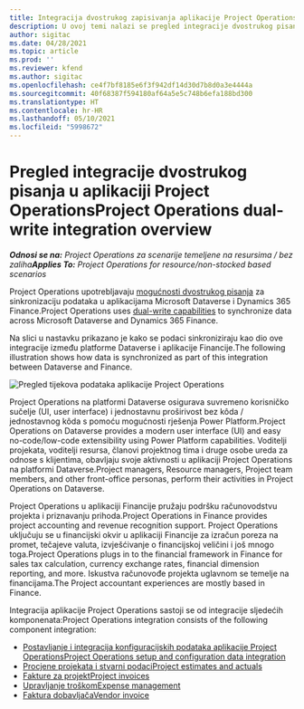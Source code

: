 ```yaml
---
title: Integracija dvostrukog zapisivanja aplikacije Project Operations
description: U ovoj temi nalazi se pregled integracije dvostrukog pisanja u aplikaciji Project Operations.
author: sigitac
ms.date: 04/28/2021
ms.topic: article
ms.prod: ''
ms.reviewer: kfend
ms.author: sigitac
ms.openlocfilehash: ce4f7bf8185e6f3f942df14d30d7b8d0a3e4444a
ms.sourcegitcommit: 40f68387f594180af64a5e5c748b6efa188bd300
ms.translationtype: HT
ms.contentlocale: hr-HR
ms.lasthandoff: 05/10/2021
ms.locfileid: "5998672"
---
```

# <a name="project-operations-dual-write-integration-overview"></a><span data-ttu-id="08cbb-103">Pregled integracije dvostrukog pisanja u aplikaciji Project Operations</span><span class="sxs-lookup"><span data-stu-id="08cbb-103">Project Operations dual-write integration overview</span></span>

<span data-ttu-id="08cbb-104">_**Odnosi se na:** Project Operations za scenarije temeljene na resursima / bez zaliha_</span><span class="sxs-lookup"><span data-stu-id="08cbb-104">_**Applies To:** Project Operations for resource/non-stocked based scenarios_</span></span>

<span data-ttu-id="08cbb-105">Project Operations upotrebljavaju [mogućnosti dvostrukog pisanja](/dynamics365/fin-ops-core/dev-itpro/data-entities/dual-write/dual-write-home-page) za sinkronizaciju podataka u aplikacijama Microsoft Dataverse i Dynamics 365 Finance.</span><span class="sxs-lookup"><span data-stu-id="08cbb-105">Project Operations uses [dual-write capabilities](/dynamics365/fin-ops-core/dev-itpro/data-entities/dual-write/dual-write-home-page) to synchronize data across Microsoft Dataverse and Dynamics 365 Finance.</span></span>

<span data-ttu-id="08cbb-106">Na slici u nastavku prikazano je kako se podaci sinkroniziraju kao dio ove integracije između platforme Dataverse i aplikacije Financije.</span><span class="sxs-lookup"><span data-stu-id="08cbb-106">The following illustration shows how data is synchronized as part of this integration between Dataverse and Finance.</span></span>

![Pregled tijekova podataka aplikacije Project Operations](./media/ProjectOperationsFlows.jpg)

<span data-ttu-id="08cbb-108">Project Operations na platformi Dataverse osigurava suvremeno korisničko sučelje (UI, user interface) i jednostavnu proširivost bez kôda / jednostavnog kôda s pomoću mogućnosti rješenja Power Platform.</span><span class="sxs-lookup"><span data-stu-id="08cbb-108">Project Operations on Dataverse provides a modern user interface (UI) and easy no-code/low-code extensibility using Power Platform capabilities.</span></span> <span data-ttu-id="08cbb-109">Voditelji projekata, voditelji resursa, članovi projektnog tima i druge osobe ureda za odnose s klijentima, obavljaju svoje aktivnosti u aplikaciji Project Operations na platformi Dataverse.</span><span class="sxs-lookup"><span data-stu-id="08cbb-109">Project managers, Resource managers, Project team members, and other front-office personas, perform their activities in Project Operations on Dataverse.</span></span>

<span data-ttu-id="08cbb-110">Project Operations u aplikaciji Financije pružaju podršku računovodstvu projekta i priznavanju prihoda.</span><span class="sxs-lookup"><span data-stu-id="08cbb-110">Project Operations in Finance provides project accounting and revenue recognition support.</span></span> <span data-ttu-id="08cbb-111">Project Operations uključuju se u financijski okvir u aplikaciji Financije za izračun poreza na promet, tečajeve valuta, izvješćivanje o financijskoj veličini i još mnogo toga.</span><span class="sxs-lookup"><span data-stu-id="08cbb-111">Project Operations plugs in to the financial framework in Finance for sales tax calculation, currency exchange rates, financial dimension reporting, and more.</span></span> <span data-ttu-id="08cbb-112">Iskustva računovođe projekta uglavnom se temelje na financijama.</span><span class="sxs-lookup"><span data-stu-id="08cbb-112">The Project accountant experiences are mostly based in Finance.</span></span>

<span data-ttu-id="08cbb-113">Integracija aplikacije Project Operations sastoji se od integracije sljedećih komponenata:</span><span class="sxs-lookup"><span data-stu-id="08cbb-113">Project Operations integration consists of the following component integration:</span></span>


- [<span data-ttu-id="08cbb-114">Postavljanje i integracija konfiguracijskih podataka aplikacije Project Operations</span><span class="sxs-lookup"><span data-stu-id="08cbb-114">Project Operations setup and configuration data integration</span></span>](resource-dual-write-setup-integration.md) 
- [<span data-ttu-id="08cbb-115">Procjene projekata i stvarni podaci</span><span class="sxs-lookup"><span data-stu-id="08cbb-115">Project estimates and actuals</span></span>](resource-dual-write-estimates-actuals.md)
- [<span data-ttu-id="08cbb-116">Fakture za projekt</span><span class="sxs-lookup"><span data-stu-id="08cbb-116">Project invoices</span></span>](resource-dual-write-project-invoice.md)
- [<span data-ttu-id="08cbb-117">Upravljanje troškom</span><span class="sxs-lookup"><span data-stu-id="08cbb-117">Expense management</span></span>](resource-dual-write-expense.md)
- [<span data-ttu-id="08cbb-118">Faktura dobavljača</span><span class="sxs-lookup"><span data-stu-id="08cbb-118">Vendor invoice</span></span>](resource-dual-write-vendor-invoice.md)
